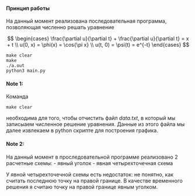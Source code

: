 #### Принцип работы

На данный момент реализована последовательная программа, позволяющая численно решать 
уравнение

$$
\begin{cases}
\frac{\partial u}{\partial t} + \frac{\partial u}{\partial t} = x + t \\
u(0, x) = \phi(x) = \cos{\pi x} \\
u(t, 0) = \psi(t) = e^{-t}
\end{cases}
$$

```consol
make clear
make
./a.out
python3 main.py
```

#### Note 1:
Команда
```
make clear
```
необходима для того, чтобы отчистить файл _data.txt_, в который мы записыаем численное решение 
уравнения. Данные из этого файла мы далее извлекаем в python скрипте для построения графика.

#### Note 2:

На данный момент в проследовательной программе реализовано 2 расчетные схемы:
    - явный уголок
    - явная четырехточечная схема

У явной четырехточечной схемы есть недостаток: не понятно, как считать последнюю точку на правой 
границе. В качестве временного решения я считаю точку на правой границе явным уголком.